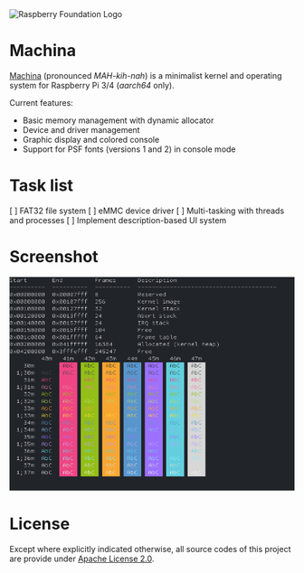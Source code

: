 <img alt="Raspberry Foundation Logo" src="https://brunexgeek.github.io/machina/pi_logo.png" width="150">

# Machina

[Machina](https://brunexgeek.github.io/machina/) (pronounced _MAH-kih-nah_) is a minimalist kernel and operating system for Raspberry Pi 3/4 (*aarch64* only).

Current features:

* Basic memory management with dynamic allocator
* Device and driver management
* Graphic display and colored console
* Support for PSF fonts (versions 1 and 2) in console mode

# Task list

[ ] FAT32 file system
[ ] eMMC device driver
[ ] Multi-tasking with threads and processes
[ ] Implement description-based UI system

# Screenshot

![](https://github.com/brunexgeek/machina/raw/master/screenshot1.png)

# License

Except where explicitly indicated otherwise, all source codes of this project are provide under [Apache License 2.0](http://www.apache.org/licenses/LICENSE-2.0).
